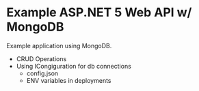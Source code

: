 # Example ASP.NET 5 Web API w/ MongoDB

Example application using MongoDB.

- CRUD Operations
- Using ICongiguration for db connections
	- config.json 
	- ENV variables in deployments
	